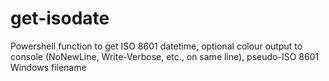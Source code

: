 # get-isodate
Powershell function to get ISO 8601 datetime, optional colour output to console (NoNewLine, Write-Verbose, etc., on same line), pseudo-ISO 8601 Windows filename
